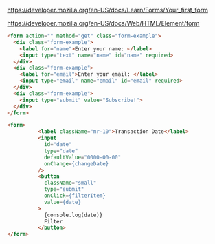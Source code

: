 https://developer.mozilla.org/en-US/docs/Learn/Forms/Your_first_form

https://developer.mozilla.org/en-US/docs/Web/HTML/Element/form

```html
<form action="" method="get" class="form-example">
  <div class="form-example">
    <label for="name">Enter your name: </label>
    <input type="text" name="name" id="name" required>
  </div>
  <div class="form-example">
    <label for="email">Enter your email: </label>
    <input type="email" name="email" id="email" required>
  </div>
  <div class="form-example">
    <input type="submit" value="Subscribe!">
  </div>
</form>
```

```html
<form>
          <label className="mr-10">Transaction Date</label>
          <input
            id="date"
            type="date"
            defaultValue="0000-00-00"
            onChange={changeDate}
          />
          <button
            className="small"
            type="submit"
            onClick={filterItem}
            value={date}
          >
            {console.log(date)}
            Filter
          </button>
</form>
```